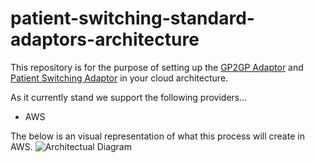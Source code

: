 # patient-switching-standard-adaptors-architecture

This repository is for the purpose of setting up the [GP2GP Adaptor](https://github.com/nhsconnect/integration-adaptor-gp2gp) and [Patient Switching Adaptor](https://github.com/NHSDigital/nia-patient-switching-standard-adaptor) in your cloud architecture. 

As it currently stand we support the following providers...

* AWS

The below is an visual representation of what this process will create in AWS. 
![Architectual Diagram](https://user-images.githubusercontent.com/29307451/231513566-42e01785-1811-4540-bc8d-925b5a0d90af.png)